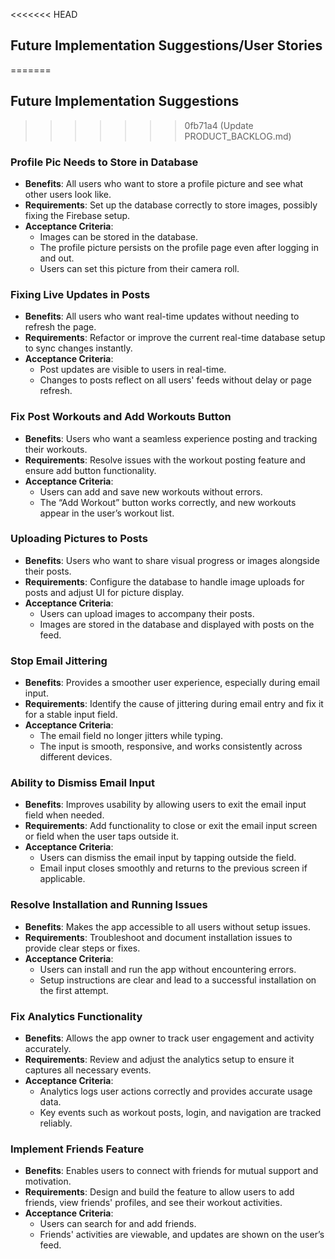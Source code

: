 <<<<<<< HEAD
## Future Implementation Suggestions/User Stories
=======
## Future Implementation Suggestions
>>>>>>> 0fb71a4 (Update PRODUCT_BACKLOG.md)

### Profile Pic Needs to Store in Database
- **Benefits**: All users who want to store a profile picture and see what other users look like.
- **Requirements**: Set up the database correctly to store images, possibly fixing the Firebase setup.
- **Acceptance Criteria**:
  - Images can be stored in the database.
  - The profile picture persists on the profile page even after logging in and out.
  - Users can set this picture from their camera roll.

### Fixing Live Updates in Posts
- **Benefits**: All users who want real-time updates without needing to refresh the page.
- **Requirements**: Refactor or improve the current real-time database setup to sync changes instantly.
- **Acceptance Criteria**:
  - Post updates are visible to users in real-time.
  - Changes to posts reflect on all users' feeds without delay or page refresh.

### Fix Post Workouts and Add Workouts Button
- **Benefits**: Users who want a seamless experience posting and tracking their workouts.
- **Requirements**: Resolve issues with the workout posting feature and ensure add button functionality.
- **Acceptance Criteria**:
  - Users can add and save new workouts without errors.
  - The “Add Workout” button works correctly, and new workouts appear in the user’s workout list.

### Uploading Pictures to Posts
- **Benefits**: Users who want to share visual progress or images alongside their posts.
- **Requirements**: Configure the database to handle image uploads for posts and adjust UI for picture display.
- **Acceptance Criteria**:
  - Users can upload images to accompany their posts.
  - Images are stored in the database and displayed with posts on the feed.

### Stop Email Jittering
- **Benefits**: Provides a smoother user experience, especially during email input.
- **Requirements**: Identify the cause of jittering during email entry and fix it for a stable input field.
- **Acceptance Criteria**:
  - The email field no longer jitters while typing.
  - The input is smooth, responsive, and works consistently across different devices.

### Ability to Dismiss Email Input
- **Benefits**: Improves usability by allowing users to exit the email input field when needed.
- **Requirements**: Add functionality to close or exit the email input screen or field when the user taps outside it.
- **Acceptance Criteria**:
  - Users can dismiss the email input by tapping outside the field.
  - Email input closes smoothly and returns to the previous screen if applicable.

### Resolve Installation and Running Issues
- **Benefits**: Makes the app accessible to all users without setup issues.
- **Requirements**: Troubleshoot and document installation issues to provide clear steps or fixes.
- **Acceptance Criteria**:
  - Users can install and run the app without encountering errors.
  - Setup instructions are clear and lead to a successful installation on the first attempt.

### Fix Analytics Functionality
- **Benefits**: Allows the app owner to track user engagement and activity accurately.
- **Requirements**: Review and adjust the analytics setup to ensure it captures all necessary events.
- **Acceptance Criteria**:
  - Analytics logs user actions correctly and provides accurate usage data.
  - Key events such as workout posts, login, and navigation are tracked reliably.

### Implement Friends Feature
- **Benefits**: Enables users to connect with friends for mutual support and motivation.
- **Requirements**: Design and build the feature to allow users to add friends, view friends' profiles, and see their workout activities.
- **Acceptance Criteria**:
  - Users can search for and add friends.
  - Friends' activities are viewable, and updates are shown on the user’s feed.
